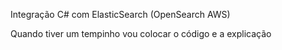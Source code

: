 Integração C# com ElasticSearch (OpenSearch AWS)

Quando tiver um tempinho vou colocar o código e a explicação
